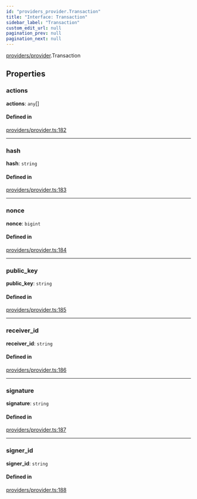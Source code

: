 ```yaml
---
id: "providers_provider.Transaction"
title: "Interface: Transaction"
sidebar_label: "Transaction"
custom_edit_url: null
pagination_prev: null
pagination_next: null
---
```


[providers/provider](../modules/providers_provider.md).Transaction

## Properties

### actions

 **actions**: `any`[]

#### Defined in

[providers/provider.ts:182](https://github.com/maxhr/near-api-js/blob/a0c9a104/packages/near-api-js/src/providers/provider.ts#L182)

___

### hash

 **hash**: `string`

#### Defined in

[providers/provider.ts:183](https://github.com/maxhr/near-api-js/blob/a0c9a104/packages/near-api-js/src/providers/provider.ts#L183)

___

### nonce

 **nonce**: `bigint`

#### Defined in

[providers/provider.ts:184](https://github.com/maxhr/near-api-js/blob/a0c9a104/packages/near-api-js/src/providers/provider.ts#L184)

___

### public\_key

 **public\_key**: `string`

#### Defined in

[providers/provider.ts:185](https://github.com/maxhr/near-api-js/blob/a0c9a104/packages/near-api-js/src/providers/provider.ts#L185)

___

### receiver\_id

 **receiver\_id**: `string`

#### Defined in

[providers/provider.ts:186](https://github.com/maxhr/near-api-js/blob/a0c9a104/packages/near-api-js/src/providers/provider.ts#L186)

___

### signature

 **signature**: `string`

#### Defined in

[providers/provider.ts:187](https://github.com/maxhr/near-api-js/blob/a0c9a104/packages/near-api-js/src/providers/provider.ts#L187)

___

### signer\_id

 **signer\_id**: `string`

#### Defined in

[providers/provider.ts:188](https://github.com/maxhr/near-api-js/blob/a0c9a104/packages/near-api-js/src/providers/provider.ts#L188)
